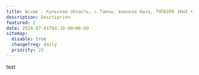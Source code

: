 ```yaml
---
title: Ыссык - Кульская область, с.Тамчы, военная база, ТОПАЭРО 16м3 + КНС
description: Desctiprion
featured: 2
date: 2024-07-01T04:10:00+06:00
sitemap:
  disable: true
  changefreq: daily
  priority: 23
---
```


test
